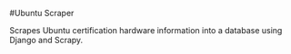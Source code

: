 #Ubuntu Scraper

Scrapes Ubuntu certification hardware information into a database using Django and Scrapy.
